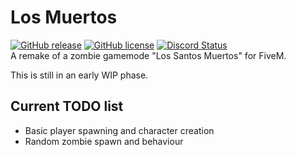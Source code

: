 # Los Muertos
[![GitHub release](https://img.shields.io/github/v/release/LikeManTV/lm-gamemode.svg)](https://github.com/LikeManTV/lm-gamemode/releases/latest)
[![GitHub license](https://img.shields.io/github/license/LikeManTV/lm-gamemode.svg)](LICENSE)
<a href="https://discordapp.com/invite/54jH2Uu7tc" title="Chat on Discord"><img alt="Discord Status" src="https://discordapp.com/api/guilds/930500870590853181/widget.png"></a>   
A remake of a zombie gamemode "Los Santos Muertos" for FiveM.

This is still in an early WIP phase.

## Current TODO list
- Basic player spawning and character creation
- Random zombie spawn and behaviour
